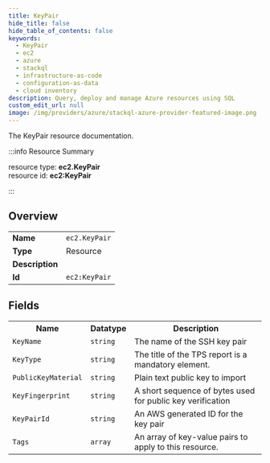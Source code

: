 ```yaml
---
title: KeyPair
hide_title: false
hide_table_of_contents: false
keywords:
  - KeyPair
  - ec2
  - azure
  - stackql
  - infrastructure-as-code
  - configuration-as-data
  - cloud inventory
description: Query, deploy and manage Azure resources using SQL
custom_edit_url: null
image: /img/providers/azure/stackql-azure-provider-featured-image.png
---
```

The KeyPair resource documentation.

:::info Resource Summary

<div class="row">
<div class="providerDocColumn">
<span>resource type:&nbsp;<b>ec2.KeyPair</b></span><br />
<span>resource id:&nbsp;<b>ec2:KeyPair</b></span><br />
</div>
</div>

:::

## Overview
<table><tbody>
<tr><td><b>Name</b></td><td><code>ec2.KeyPair</code></td></tr>
<tr><td><b>Type</b></td><td>Resource</td></tr>
<tr><td><b>Description</b></td><td></td></tr>
<tr><td><b>Id</b></td><td><code>ec2:KeyPair</code></td></tr>
</tbody></table>

## Fields
<table><tbody>
<tr><th>Name</th><th>Datatype</th><th>Description</th></tr>
<tr><td><code>KeyName</code></td><td><code>string</code></td><td>The name of the SSH key pair</td></tr><tr><td><code>KeyType</code></td><td><code>string</code></td><td>The title of the TPS report is a mandatory element.</td></tr><tr><td><code>PublicKeyMaterial</code></td><td><code>string</code></td><td>Plain text public key to import</td></tr><tr><td><code>KeyFingerprint</code></td><td><code>string</code></td><td>A short sequence of bytes used for public key verification</td></tr><tr><td><code>KeyPairId</code></td><td><code>string</code></td><td>An AWS generated ID for the key pair</td></tr><tr><td><code>Tags</code></td><td><code>array</code></td><td>An array of key-value pairs to apply to this resource.</td></tr>
</tbody></table>